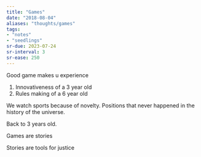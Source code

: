 ```yaml
---
title: "Games"
date: "2018-08-04"
aliases: "thoughts/games"
tags:
- "notes"
- "seedlings"
sr-due: 2023-07-24
sr-interval: 3
sr-ease: 250
---
```


Good game makes u experience

1. Innovativeness of a 3 year old
2. Rules making of a 6 year old

We watch sports because of novelty. Positions that never happened in the history of the universe.

Back to 3 years old.

Games are stories

Stories are tools for justice


